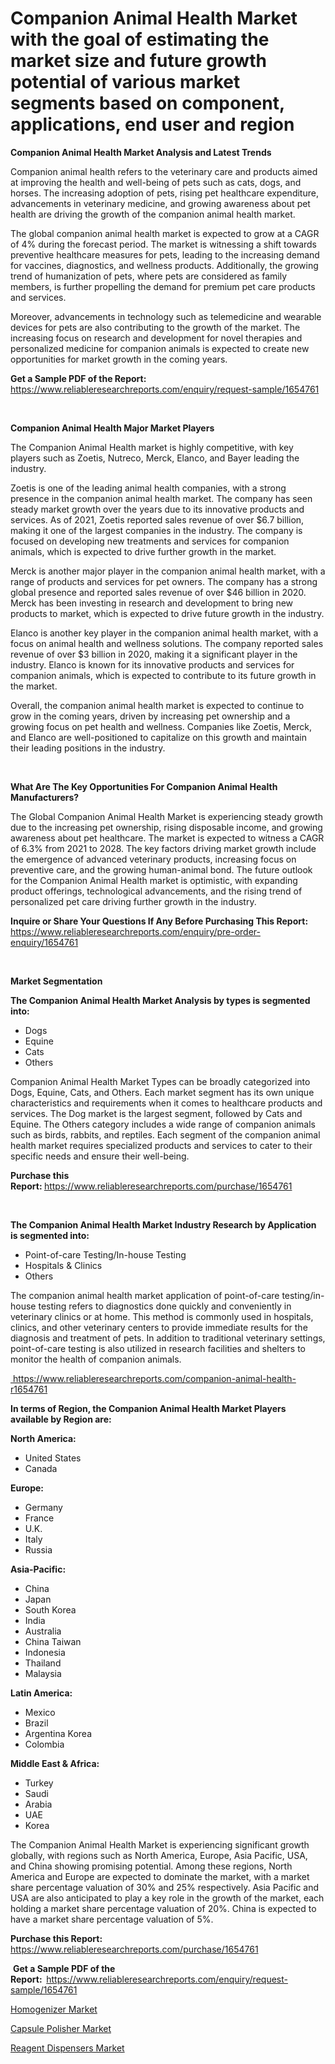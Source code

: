 <p><h1>Companion Animal Health Market with the goal of estimating the market size and future growth potential of various market segments based on component, applications, end user and region</h1></p><p><strong>Companion Animal Health Market Analysis and Latest Trends</strong></p>
<p><p>Companion animal health refers to the veterinary care and products aimed at improving the health and well-being of pets such as cats, dogs, and horses. The increasing adoption of pets, rising pet healthcare expenditure, advancements in veterinary medicine, and growing awareness about pet health are driving the growth of the companion animal health market.</p><p>The global companion animal health market is expected to grow at a CAGR of 4% during the forecast period. The market is witnessing a shift towards preventive healthcare measures for pets, leading to the increasing demand for vaccines, diagnostics, and wellness products. Additionally, the growing trend of humanization of pets, where pets are considered as family members, is further propelling the demand for premium pet care products and services.</p><p>Moreover, advancements in technology such as telemedicine and wearable devices for pets are also contributing to the growth of the market. The increasing focus on research and development for novel therapies and personalized medicine for companion animals is expected to create new opportunities for market growth in the coming years.</p></p>
<p><strong>Get a Sample PDF of the Report:&nbsp;</strong> <a href="https://www.reliableresearchreports.com/enquiry/request-sample/1654761">https://www.reliableresearchreports.com/enquiry/request-sample/1654761</a></p>
<p>&nbsp;</p>
<p><strong>Companion Animal Health Major Market Players</strong></p>
<p><p>The Companion Animal Health market is highly competitive, with key players such as Zoetis, Nutreco, Merck, Elanco, and Bayer leading the industry. </p><p>Zoetis is one of the leading animal health companies, with a strong presence in the companion animal health market. The company has seen steady market growth over the years due to its innovative products and services. As of 2021, Zoetis reported sales revenue of over $6.7 billion, making it one of the largest companies in the industry. The company is focused on developing new treatments and services for companion animals, which is expected to drive further growth in the market.</p><p>Merck is another major player in the companion animal health market, with a range of products and services for pet owners. The company has a strong global presence and reported sales revenue of over $46 billion in 2020. Merck has been investing in research and development to bring new products to market, which is expected to drive future growth in the industry.</p><p>Elanco is another key player in the companion animal health market, with a focus on animal health and wellness solutions. The company reported sales revenue of over $3 billion in 2020, making it a significant player in the industry. Elanco is known for its innovative products and services for companion animals, which is expected to contribute to its future growth in the market.</p><p>Overall, the companion animal health market is expected to continue to grow in the coming years, driven by increasing pet ownership and a growing focus on pet health and wellness. Companies like Zoetis, Merck, and Elanco are well-positioned to capitalize on this growth and maintain their leading positions in the industry.</p></p>
<p>&nbsp;</p>
<p><strong>What Are The Key Opportunities For Companion Animal Health Manufacturers?</strong></p>
<p><p>The Global Companion Animal Health Market is experiencing steady growth due to the increasing pet ownership, rising disposable income, and growing awareness about pet healthcare. The market is expected to witness a CAGR of 6.3% from 2021 to 2028. The key factors driving market growth include the emergence of advanced veterinary products, increasing focus on preventive care, and the growing human-animal bond. The future outlook for the Companion Animal Health market is optimistic, with expanding product offerings, technological advancements, and the rising trend of personalized pet care driving further growth in the industry.</p></p>
<p><strong>Inquire or Share Your Questions If Any Before Purchasing This Report:</strong> <a href="https://www.reliableresearchreports.com/enquiry/pre-order-enquiry/1654761">https://www.reliableresearchreports.com/enquiry/pre-order-enquiry/1654761</a></p>
<p>&nbsp;</p>
<p><strong>Market Segmentation</strong></p>
<p><strong>The Companion Animal Health Market Analysis by types is segmented into:</strong></p>
<p><ul><li>Dogs</li><li>Equine</li><li>Cats</li><li>Others</li></ul></p>
<p><p>Companion Animal Health Market Types can be broadly categorized into Dogs, Equine, Cats, and Others. Each market segment has its own unique characteristics and requirements when it comes to healthcare products and services. The Dog market is the largest segment, followed by Cats and Equine. The Others category includes a wide range of companion animals such as birds, rabbits, and reptiles. Each segment of the companion animal health market requires specialized products and services to cater to their specific needs and ensure their well-being.</p></p>
<p><strong>Purchase this Report:&nbsp;</strong><a href="https://www.reliableresearchreports.com/purchase/1654761">https://www.reliableresearchreports.com/purchase/1654761</a></p>
<p>&nbsp;</p>
<p><strong>The Companion Animal Health Market Industry Research by Application is segmented into:</strong></p>
<p><ul><li>Point-of-care Testing/In-house Testing</li><li>Hospitals & Clinics</li><li>Others</li></ul></p>
<p><p>The companion animal health market application of point-of-care testing/in-house testing refers to diagnostics done quickly and conveniently in veterinary clinics or at home. This method is commonly used in hospitals, clinics, and other veterinary centers to provide immediate results for the diagnosis and treatment of pets. In addition to traditional veterinary settings, point-of-care testing is also utilized in research facilities and shelters to monitor the health of companion animals.</p></p>
<p><a href="https://www.reliableresearchreports.com/companion-animal-health-r1654761">&nbsp;https://www.reliableresearchreports.com/companion-animal-health-r1654761</a></p>
<p><strong>In terms of Region, the Companion Animal Health Market Players available by Region are:</strong></p>
<p>
    <p> <strong> North America: </strong>
        <ul>
            <li>United States</li>
            <li>Canada</li>
        </ul>
        </p> 
    <p> <strong> Europe: </strong>
        <ul>
            <li>Germany</li>
            <li>France</li>
            <li>U.K.</li>
            <li>Italy</li>
            <li>Russia</li>
        </ul>
        </p> 
    <p> <strong> Asia-Pacific: </strong>
        <ul>
            <li>China</li>
            <li>Japan</li>
            <li>South Korea</li>
            <li>India</li>
            <li>Australia</li>
            <li>China Taiwan</li>
            <li>Indonesia</li>
            <li>Thailand</li>
            <li>Malaysia</li>
        </ul>
        </p> 
    <p> <strong> Latin America: </strong>
        <ul>
            <li>Mexico</li>
            <li>Brazil</li>
            <li>Argentina Korea</li>
            <li>Colombia</li>
        </ul>
        </p> 
    <p> <strong> Middle East & Africa: </strong>
        <ul>
            <li>Turkey</li>
            <li>Saudi</li>
            <li>Arabia</li>
            <li>UAE</li>
            <li>Korea</li>
        </ul>
    </p>
    </p>
<p><p>The Companion Animal Health Market is experiencing significant growth globally, with regions such as North America, Europe, Asia Pacific, USA, and China showing promising potential. Among these regions, North America and Europe are expected to dominate the market, with a market share percentage valuation of 30% and 25% respectively. Asia Pacific and USA are also anticipated to play a key role in the growth of the market, each holding a market share percentage valuation of 20%. China is expected to have a market share percentage valuation of 5%.</p></p>
<p><strong>Purchase this Report: </strong><a href="https://www.reliableresearchreports.com/purchase/1654761">https://www.reliableresearchreports.com/purchase/1654761</a></p>
<p>&nbsp;<strong>Get a Sample PDF of the Report:&nbsp;&nbsp;</strong><a href="https://www.reliableresearchreports.com/enquiry/request-sample/1654761">https://www.reliableresearchreports.com/enquiry/request-sample/1654761</a></p>
<p><strong></strong></p>
<p><p><a href="https://www.linkedin.com/pulse/homogenizer-market-trends-analysis-forecasted-period-2024-2031-wmjwe">Homogenizer Market</a></p><p><a href="https://www.linkedin.com/pulse/capsule-polisher-market-research-report-its-history-forecast-zr0ze">Capsule Polisher Market</a></p><p><a href="https://www.linkedin.com/pulse/reagent-dispensers-market-size-outlook-forecast-2024-xy5oc">Reagent Dispensers Market</a></p></p>